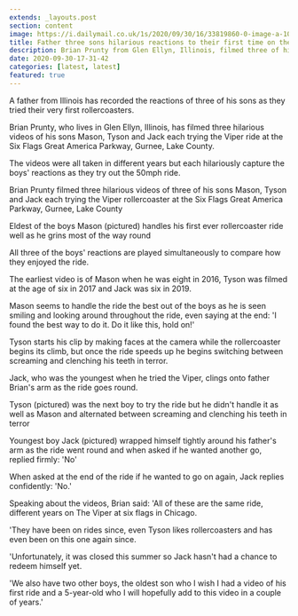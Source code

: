 ```yaml
---
extends: _layouts.post
section: content
image: https://i.dailymail.co.uk/1s/2020/09/30/16/33819860-0-image-a-100_1601480809462.jpg 
title: Father three sons hilarious reactions to their first time on the 50mph Viper amusement park ride  
description: Brian Prunty from Glen Ellyn, Illinois, filmed three of his sons, Mason, tyson and Jack, trying out the 50mph Viper ride at Six Flags Great America Parkway, Gurnee, Lake County for the first time. 
date: 2020-09-30-17-31-42 
categories: [latest, latest] 
featured: true 
--- 
```

A father from Illinois has recorded the reactions of three of his sons as they tried their very first rollercoasters.

Brian Prunty, who lives in Glen Ellyn, Illinois, has filmed three hilarious videos of his sons Mason, Tyson and Jack each trying the Viper ride at the Six Flags Great America Parkway, Gurnee, Lake County.

The videos were all taken in different years but each hilariously capture the boys' reactions as they try out the 50mph ride.

Brian Prunty filmed three hilarious videos of three of his sons Mason, Tyson and Jack each trying the Viper rollercoaster at the Six Flags Great America Parkway, Gurnee, Lake County

Eldest of the boys Mason (pictured) handles his first ever rollercoaster ride well as he grins most of the way round

All three of the boys' reactions are played simultaneously to compare how they enjoyed the ride.

The earliest video is of Mason when he was eight in 2016, Tyson was filmed at the age of six in 2017 and Jack was six in 2019. 

Mason seems to handle the ride the best out of the boys as he is seen smiling and looking around throughout the ride, even saying at the end: 'I found the best way to do it. Do it like this, hold on!'

Tyson starts his clip by making faces at the camera while the rollercoaster begins its climb, but once the ride speeds up he begins switching between screaming and clenching his teeth in terror.

Jack, who was the youngest when he tried the Viper, clings onto father Brian's arm as the ride goes round.

Tyson (pictured) was the next boy to try the ride but he didn't handle it as well as Mason and alternated between screaming and clenching his teeth in terror

Youngest boy Jack (pictured) wrapped himself tightly around his father's arm as the ride went round and when asked if he wanted another go, replied firmly: 'No'

When asked at the end of the ride if he wanted to go on again, Jack replies confidently: 'No.' 

Speaking about the videos, Brian said: 'All of these are the same ride, different years on The Viper at six flags in Chicago.

'They have been on rides since, even Tyson likes rollercoasters and has even been on this one again since.

'Unfortunately, it was closed this summer so Jack hasn't had a chance to redeem himself yet.

'We also have two other boys, the oldest son who I wish I had a video of his first ride and a 5-year-old who I will hopefully add to this video in a couple of years.'

